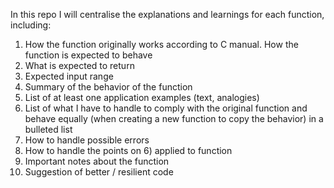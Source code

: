 In this repo I will centralise the explanations and learnings for each function, including: 

1) How the function originally works according to C manual. How the function is expected to behave
2) What is expected to return 
3) Expected input range 
4) Summary of the behavior of the function
5) List of at least one application examples (text, analogies) 
6) List of what I have to handle to comply with the original function and behave equally (when creating a new function to copy the behavior) in a bulleted list 
7) How to handle possible errors 
8) How to handle the points on 6) applied to function
9) Important notes about the function
10) Suggestion of better / resilient code 
